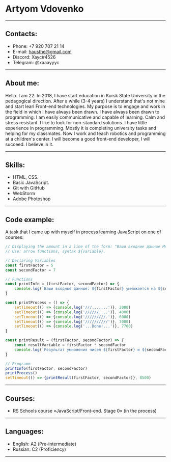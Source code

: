 # Artyom Vdovenko
***
## Contacts:
* Phone: +7 920 707 21 14
* E-mail: hausthe@gmail.com
* Discord: Хаус#4526
* Telegram: @xaaayyyc
***
## About me:
Hello. I am 22. In 2018, I have start education in Kursk State University in the pedagogical direction. After a while (3-4 years) I understand that's not mine and start learl Front-end technologies.
My purpose is to engage and work in the field in which I have always been drawn. I have always been drawn to programming. I am easily communicative and capable of learning. Calm and stress resistant. I like to look for non-standard solutions.
I have little experience in programming. Mostly it is completing university tasks and helping for my classmates. Now I work and teach robotics and programming at a children's center.
I will become a good front-end developer, I will succeed. I believe in it.
***
## Skills:
* HTML, CSS.
* Basic JavaScript.
* Git with GitHub
* WebStorm
* Adobe Photoshop
***
## Code example:
A task that I came up with myself in process learning JavaScript on one of courses:
```javascript
// Displaying the amount in a line of the form: "Ваши входние данные Множитель1 * Множитель два. Произведение равно Произведение."
// Use: arrow functions, syntax ${variable}.

// Declaring Variables
const firstFactor = 5
const secondFactor = 7

// Functions
const printInfo = (firstFactor, secondFactor) => {
    console.log(`Ваши входные данные: ${firstFactor} умножается на ${secondFactor} .`)
}

const printProcess = () => {
    setTimeout(() => {console.log('///.......')}, 2000)
    setTimeout(() => {console.log('//////....')}, 4000)
    setTimeout(() => {console.log('/////////.')}, 6000)
    setTimeout(() => {console.log('//////////')}, 7000)
    setTimeout(() => {console.log('...Done!...')}, 7700)
}

const printResult = (firstFactor, secondFactor) => {
    const resultVariable = firstFactor * secondFactor
    console.log(`Результат умножения чисел ${firstFactor} и ${secondFactor} равен ${resultVariable}`)
}

// Programm
printInfo(firstFactor, secondFactor)
printProcess()
setTimeout(() => {printResult(firstFactor, secondFactor)}, 8500)
```
***
## Courses:
* RS Schools course «JavaScript/Front-end. Stage 0» (in the process)
***
## Languages:
* English:  А2 (Pre-intermediate)
* Russian: C2 (Proficiency)
***
